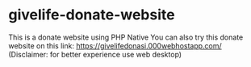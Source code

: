 # givelife-donate-website
This is a donate website using PHP Native
You can also try this donate website on this link: https://givelifedonasi.000webhostapp.com/
(Disclaimer: for better experience use web desktop)
